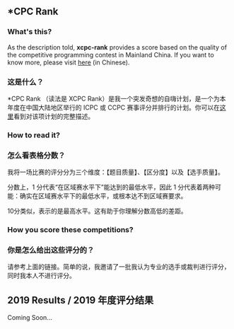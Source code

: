 ## \*CPC Rank

### What's this?
As the description told, **xcpc-rank** provides a score based on the quality of the competitive programming contest in Mainland China. If you want to know more, please visit [here](https://zhuanlan.zhihu.com/p/81155749) (in Chinese).

### 这是什么？
\*CPC Rank （读法是 XCPC Rank）是我一个突发奇想的自嗨计划，是一个为本年度在中国大陆地区举行的 ICPC 或 CCPC 赛事评分并排行的计划。你可以在[这里](https://zhuanlan.zhihu.com/p/81155749)看到对该项计划的完整描述。

### How to read it?

### 怎么看表格分数？
我将一场比赛的评分分为三个维度：【题目质量】、【区分度】以及【选手质量】。

分数上，1 分代表“在区域赛水平下”能达到的最低水平，因此 1 分代表着两种可能：确实在区域赛水平下的最低水平，或根本达不到区域赛要求。

10分类似，表示的是最高水平。这有助于你理解分数高低的差距。

### How you score these competitions?

### 你是怎么给出这些评分的？
请参考上面的链接。简单的说，我邀请了一批我认为专业的选手或裁判进行评分，同时我本人不进行评分。

## 2019 Results / 2019 年度评分结果
Coming Soon...
